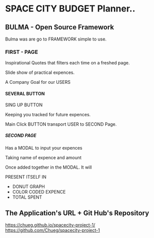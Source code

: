 # SPACE CITY BUDGET Planner..

## BULMA - Open Source Framework


Bulma was are go to FRAMEWORK simple to use.

### FIRST - PAGE


Inspirational Quotes that filters each time on a freshed page.

Slide show of practical expences.

A Company Goal for our USERS


#### SEVERAL BUTTON


SING UP BUTTON 

Keeping you tracked for future expences.


Main Click BUTTON transport USER to SECOND Page.



##### SECOND PAGE 


Has a MODAL to input your expences

Taking name of expence and amount

Once added together in the MODAL. It will

PRESENT ITSELF IN

- DONUT GRAPH
- COLOR CODED EXPENCE
- TOTAL SPENT

## The Application's URL + Git Hub's Repository
https://chueg.github.io/spacecity-project-1/
https://github.com/Chueg/spacecity-project-1
